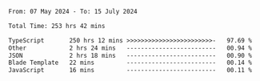 
<!--START_SECTION:waka-->

```txt
From: 07 May 2024 - To: 15 July 2024

Total Time: 253 hrs 42 mins

TypeScript       250 hrs 12 mins >>>>>>>>>>>>>>>>>>>>>>>>-   97.69 %
Other            2 hrs 24 mins   -------------------------   00.94 %
JSON             2 hrs 18 mins   -------------------------   00.90 %
Blade Template   22 mins         -------------------------   00.14 %
JavaScript       16 mins         -------------------------   00.11 %
```

<!--END_SECTION:waka-->

<!--

### Hi there 👋
**Iam-cesar/Iam-cesar** is a ✨ _special_ ✨ repository because its `README.md` (this file) appears on your GitHub profile.

Here are some ideas to get you started:

- 🔭 I’m currently working on ...
- 🌱 I’m currently learning ...
- 👯 I’m looking to collaborate on ...
- 🤔 I’m looking for help with ...
- 💬 Ask me about ...
- 📫 How to reach me: ...
- 😄 Pronouns: ...
- ⚡ Fun fact: ...
-->
